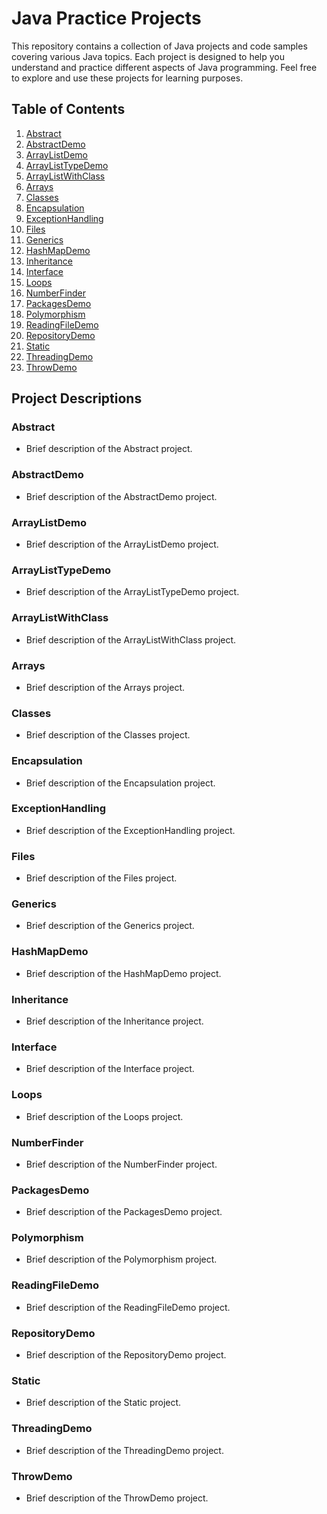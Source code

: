 # Java Practice Projects

This repository contains a collection of Java projects and code samples covering various Java topics. Each project is designed to help you understand and practice different aspects of Java programming. Feel free to explore and use these projects for learning purposes.

## Table of Contents

1. [Abstract](#abstract)
2. [AbstractDemo](#abstractdemo)
3. [ArrayListDemo](#arraylistdemo)
4. [ArrayListTypeDemo](#arraylisttypedemo)
5. [ArrayListWithClass](#arraylistwithclass)
6. [Arrays](#arrays)
7. [Classes](#classes)
8. [Encapsulation](#encapsulation)
9. [ExceptionHandling](#exceptionhandling)
10. [Files](#files)
11. [Generics](#generics)
12. [HashMapDemo](#hashmapdemo)
13. [Inheritance](#inheritance)
14. [Interface](#interface)
15. [Loops](#loops)
16. [NumberFinder](#numberfinder)
17. [PackagesDemo](#packagesdemo)
18. [Polymorphism](#polymorphism)
19. [ReadingFileDemo](#readingfiledemo)
20. [RepositoryDemo](#repositorydemo)
21. [Static](#static)
22. [ThreadingDemo](#threadingdemo)
23. [ThrowDemo](#throwdemo)

## Project Descriptions

### Abstract

- Brief description of the Abstract project.

### AbstractDemo

- Brief description of the AbstractDemo project.

### ArrayListDemo

- Brief description of the ArrayListDemo project.

### ArrayListTypeDemo

- Brief description of the ArrayListTypeDemo project.

### ArrayListWithClass

- Brief description of the ArrayListWithClass project.

### Arrays

- Brief description of the Arrays project.

### Classes

- Brief description of the Classes project.

### Encapsulation

- Brief description of the Encapsulation project.

### ExceptionHandling

- Brief description of the ExceptionHandling project.

### Files

- Brief description of the Files project.

### Generics

- Brief description of the Generics project.

### HashMapDemo

- Brief description of the HashMapDemo project.

### Inheritance

- Brief description of the Inheritance project.

### Interface

- Brief description of the Interface project.

### Loops

- Brief description of the Loops project.

### NumberFinder

- Brief description of the NumberFinder project.

### PackagesDemo

- Brief description of the PackagesDemo project.

### Polymorphism

- Brief description of the Polymorphism project.

### ReadingFileDemo

- Brief description of the ReadingFileDemo project.

### RepositoryDemo

- Brief description of the RepositoryDemo project.

### Static

- Brief description of the Static project.

### ThreadingDemo

- Brief description of the ThreadingDemo project.

### ThrowDemo

- Brief description of the ThrowDemo project.
